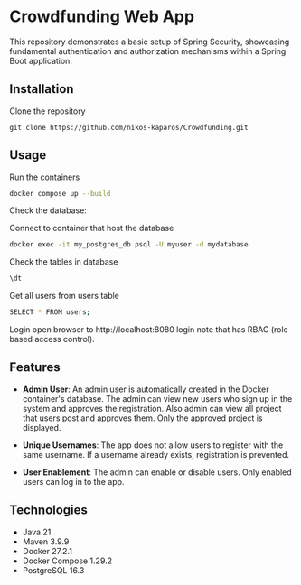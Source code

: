 # Crowdfunding Web App

This repository demonstrates a basic setup of Spring Security, showcasing fundamental authentication and authorization mechanisms within a Spring Boot application.

## Installation

Clone the repository
```
git clone https://github.com/nikos-kaparos/Crowdfunding.git
```
<!--
## Build the project with Maven:
```
mvn clean package -DskipTests
```
-->
## Usage
Run the containers
```bash
docker compose up --build
```
Check the database:

Connect to container that host the database
```bash
docker exec -it my_postgres_db psql -U myuser -d mydatabase
```
Check the tables in database
```bash
\dt
```
Get all users from users table 
```bash
SELECT * FROM users;
```
Login open browser to http://localhost:8080 login note that has RBAC (role based access control).

## Features

-   **Admin User**: An admin user is automatically created in the Docker container's database. The admin can view new users who sign up in the system and approves the registration. Also admin can view all project that users post and approves them. Οnly the approved project is displayed.

-   **Unique Usernames**: The app does not allow users to register with the same username. If a username already exists, registration is prevented.
-   **User Enablement**: The admin can enable or disable users. Only enabled users can log in to the app.


## Technologies
-   Java 21
-   Maven 3.9.9
-   Docker 27.2.1
-   Docker Compose 1.29.2
-   PostgreSQL 16.3
